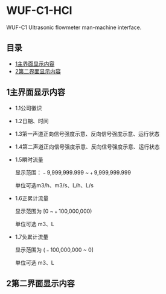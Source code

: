 # WUF-C1-HCI
WUF-C1 Ultrasonic flowmeter man-machine interface.

## **目录**
  * [1主界面显示内容](#1主界面显示内容)
  * [2第二界面显示内容](#2第二界面显示内容)

## **1主界面显示内容**
  * 1.1公司徽识
  * 1.2日期、时间
  * 1.3第一声道正向信号强度示意、反向信号强度示意、运行状态
  * 1.4第二声道正向信号强度示意、反向信号强度示意、运行状态
  * 1.5瞬时流量

      显示范围：﹣9,999,999.999 ~﹢9,999,999.999

      单位可选m3/h、m3/s、L/h、L/s
  * 1.6正累计流量

      显示范围为 [0 ~﹢100,000,000)

      单位可选 m3、L
  * 1.7负累计流量

      显示范围为 (﹣100,000,000 ~ 0]

      单位可选 m3、L

## **2第二界面显示内容**
